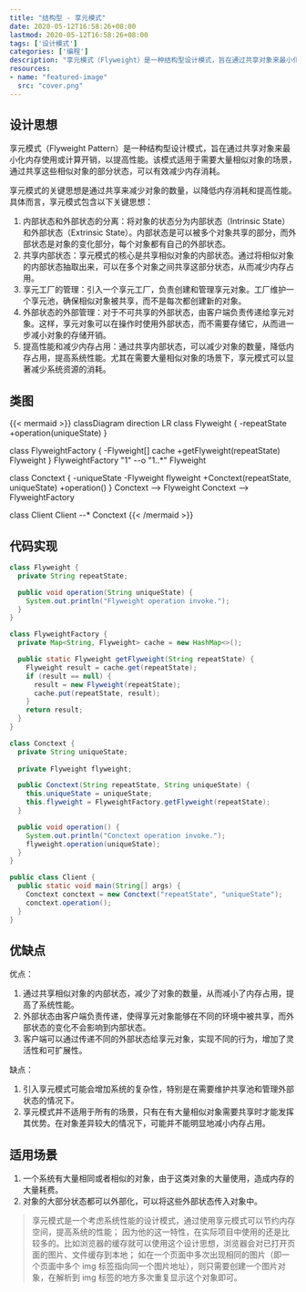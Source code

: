 ```yaml
---
title: "结构型 - 享元模式"
date: 2020-05-12T16:58:26+08:00
lastmod: 2020-05-12T16:58:26+08:00
tags: ['设计模式']
categories: ['编程']
description: "享元模式（Flyweight）是一种结构型设计模式，旨在通过共享对象来最小化内存使用或计算开销，以提高性能。该模式适用于需要大量相似对象的场景，通过共享这些相似对象的部分状态，可以有效减少内存消耗。"
resources:
- name: "featured-image"
  src: "cover.png"
---
```

<!--more-->
## 设计思想
享元模式（Flyweight Pattern）是一种结构型设计模式，旨在通过共享对象来最小化内存使用或计算开销，以提高性能。该模式适用于需要大量相似对象的场景，通过共享这些相似对象的部分状态，可以有效减少内存消耗。

享元模式的关键思想是通过共享来减少对象的数量，以降低内存消耗和提高性能。
具体而言，享元模式包含以下关键思想：
1. 内部状态和外部状态的分离：将对象的状态分为内部状态（Intrinsic State）和外部状态（Extrinsic State）。内部状态是可以被多个对象共享的部分，而外部状态是对象的变化部分，每个对象都有自己的外部状态。
2. 共享内部状态：享元模式的核心是共享相似对象的内部状态。通过将相似对象的内部状态抽取出来，可以在多个对象之间共享这部分状态，从而减少内存占用。
3. 享元工厂的管理：引入一个享元工厂，负责创建和管理享元对象。工厂维护一个享元池，确保相似对象被共享，而不是每次都创建新的对象。
4. 外部状态的外部管理：对于不可共享的外部状态，由客户端负责传递给享元对象。这样，享元对象可以在操作时使用外部状态，而不需要存储它，从而进一步减小对象的存储开销。
5. 提高性能和减少内存占用：通过共享内部状态，可以减少对象的数量，降低内存占用，提高系统性能。尤其在需要大量相似对象的场景下，享元模式可以显著减少系统资源的消耗。

## 类图
{{< mermaid >}}
classDiagram
  direction LR
  class Flyweight {
    -repeatState
    +operation(uniqueState)
  }

  class FlyweightFactory {
    -Flyweight[] cache
    +getFlyweight(repeatState) Flyweight
  }
  FlyweightFactory "1" --o "1..*" Flyweight

  class Conctext {
    -uniqueState
    -Flyweight flyweight
    +Conctext(repeatState, uniqueState)
    +operation()
  }
  Conctext --> Flyweight
  Conctext --> FlyweightFactory

  class Client
  Client --* Conctext
{{< /mermaid >}}

## 代码实现
```java
class Flyweight {
  private String repeatState;

  public void operation(String uniqueState) {
    System.out.println("Flyweight operation invoke.");
  }
}

class FlyweightFactory {
  private Map<String, Flyweight> cache = new HashMap<>();

  public static Flyweight getFlyweight(String repeatState) {
    Flyweight result = cache.get(repeatState);
    if (result == null) {
      result = new Flyweight(repeatState);
      cache.put(repeatState, result);
    }
    return result;
  }
}

class Conctext {
  private String uniqueState;
  
  private Flyweight flyweight;

  public Conctext(String repeatState, String uniqueState) {
    this.uniqueState = uniqueState;
    this.flyweight = FlyweightFactory.getFlyweight(repeatState);
  }

  public void operation() {
    System.out.println("Conctext operation invoke.");
    flyweight.operation(uniqueState);
  }
}

public class Client {
  public static void main(String[] args) {
    Conctext conctext = new Conctext("repeatState", "uniqueState");
    conctext.operation();
  }
}
```

## 优缺点
优点：
1. 通过共享相似对象的内部状态，减少了对象的数量，从而减小了内存占用，提高了系统性能。
2. 外部状态由客户端负责传递，使得享元对象能够在不同的环境中被共享，而外部状态的变化不会影响到内部状态。
3. 客户端可以通过传递不同的外部状态给享元对象，实现不同的行为，增加了灵活性和可扩展性。

缺点：
1. 引入享元模式可能会增加系统的复杂性，特别是在需要维护共享池和管理外部状态的情况下。
2. 享元模式并不适用于所有的场景，只有在有大量相似对象需要共享时才能发挥其优势。在对象差异较大的情况下，可能并不能明显地减小内存占用。

## 适用场景
1. 一个系统有大量相同或者相似的对象，由于这类对象的大量使用，造成内存的大量耗费。
2. 对象的大部分状态都可以外部化，可以将这些外部状态传入对象中。

> 享元模式是一个考虑系统性能的设计模式，通过使用享元模式可以节约内存空间，提高系统的性能；
> 因为他的这一特性，在实际项目中使用的还是比较多的。比如浏览器的缓存就可以使用这个设计思想，浏览器会对已打开页面的图片、文件缓存到本地；
> 如在一个页面中多次出现相同的图片（即一个页面中多个 img 标签指向同一个图片地址），则只需要创建一个图片对象，在解析到 img 标签的地方多次重复显示这个对象即可。